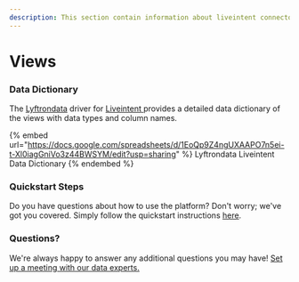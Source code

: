 ```yaml
---
description: This section contain information about liveintent connector views information
---
```


# Views

### Data Dictionary

The [Lyftrondata](https://www.lyftrondata.com/) driver for [Liveintent](https://www.lyftrondata.com/integration/Liveintent/)[ ](https://www.lyftrondata.com/integration/liveintent/)provides a detailed data dictionary of the views with data types and column names.

{% embed url="https://docs.google.com/spreadsheets/d/1EoQp9Z4ngUXAAPO7n5ei-t-Xl0iagGniVo3z44BWSYM/edit?usp=sharing" %}
Lyftrondata Liveintent Data Dictionary
{% endembed %}

### Quickstart Steps

Do you have questions about how to use the platform? Don't worry; we've got you covered. Simply follow the quickstart instructions [here](../../../../quickstart-steps.md).

### Questions? <a href="#questions" id="questions"></a>

We're always happy to answer any additional questions you may have! [Set up a meeting with our data experts.](https://www.lyftrondata.com/book-a-meeting/)


